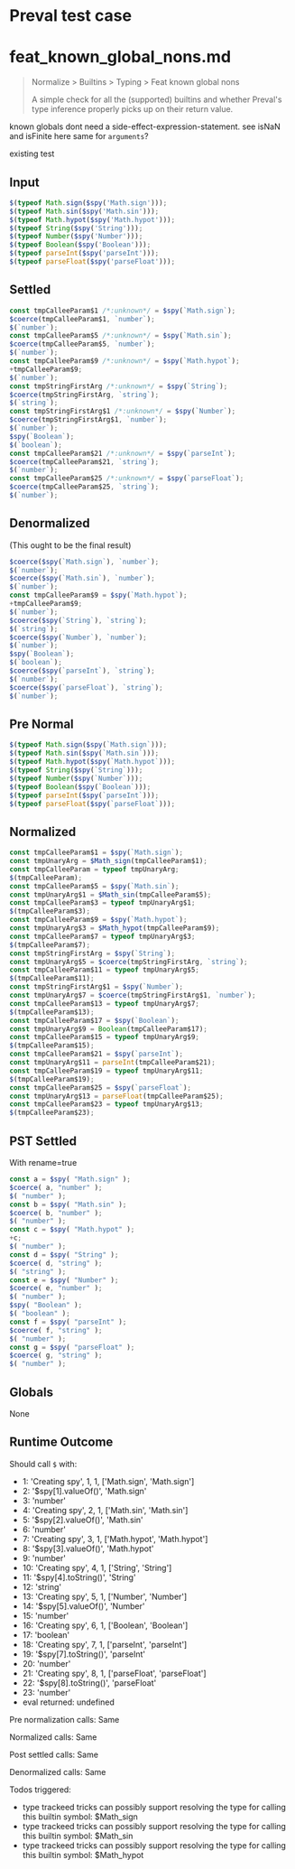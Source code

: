 # Preval test case

# feat_known_global_nons.md

> Normalize > Builtins > Typing > Feat known global nons
>
> A simple check for all the (supported) builtins and whether Preval's type inference properly picks up on their return value.

known globals dont need a side-effect-expression-statement. see isNaN and isFinite here
same for `arguments`?

existing test

## Input

`````js filename=intro
$(typeof Math.sign($spy('Math.sign')));
$(typeof Math.sin($spy('Math.sin')));
$(typeof Math.hypot($spy('Math.hypot')));
$(typeof String($spy('String')));
$(typeof Number($spy('Number')));
$(typeof Boolean($spy('Boolean')));
$(typeof parseInt($spy('parseInt')));
$(typeof parseFloat($spy('parseFloat')));
`````

## Settled


`````js filename=intro
const tmpCalleeParam$1 /*:unknown*/ = $spy(`Math.sign`);
$coerce(tmpCalleeParam$1, `number`);
$(`number`);
const tmpCalleeParam$5 /*:unknown*/ = $spy(`Math.sin`);
$coerce(tmpCalleeParam$5, `number`);
$(`number`);
const tmpCalleeParam$9 /*:unknown*/ = $spy(`Math.hypot`);
+tmpCalleeParam$9;
$(`number`);
const tmpStringFirstArg /*:unknown*/ = $spy(`String`);
$coerce(tmpStringFirstArg, `string`);
$(`string`);
const tmpStringFirstArg$1 /*:unknown*/ = $spy(`Number`);
$coerce(tmpStringFirstArg$1, `number`);
$(`number`);
$spy(`Boolean`);
$(`boolean`);
const tmpCalleeParam$21 /*:unknown*/ = $spy(`parseInt`);
$coerce(tmpCalleeParam$21, `string`);
$(`number`);
const tmpCalleeParam$25 /*:unknown*/ = $spy(`parseFloat`);
$coerce(tmpCalleeParam$25, `string`);
$(`number`);
`````

## Denormalized
(This ought to be the final result)

`````js filename=intro
$coerce($spy(`Math.sign`), `number`);
$(`number`);
$coerce($spy(`Math.sin`), `number`);
$(`number`);
const tmpCalleeParam$9 = $spy(`Math.hypot`);
+tmpCalleeParam$9;
$(`number`);
$coerce($spy(`String`), `string`);
$(`string`);
$coerce($spy(`Number`), `number`);
$(`number`);
$spy(`Boolean`);
$(`boolean`);
$coerce($spy(`parseInt`), `string`);
$(`number`);
$coerce($spy(`parseFloat`), `string`);
$(`number`);
`````

## Pre Normal


`````js filename=intro
$(typeof Math.sign($spy(`Math.sign`)));
$(typeof Math.sin($spy(`Math.sin`)));
$(typeof Math.hypot($spy(`Math.hypot`)));
$(typeof String($spy(`String`)));
$(typeof Number($spy(`Number`)));
$(typeof Boolean($spy(`Boolean`)));
$(typeof parseInt($spy(`parseInt`)));
$(typeof parseFloat($spy(`parseFloat`)));
`````

## Normalized


`````js filename=intro
const tmpCalleeParam$1 = $spy(`Math.sign`);
const tmpUnaryArg = $Math_sign(tmpCalleeParam$1);
const tmpCalleeParam = typeof tmpUnaryArg;
$(tmpCalleeParam);
const tmpCalleeParam$5 = $spy(`Math.sin`);
const tmpUnaryArg$1 = $Math_sin(tmpCalleeParam$5);
const tmpCalleeParam$3 = typeof tmpUnaryArg$1;
$(tmpCalleeParam$3);
const tmpCalleeParam$9 = $spy(`Math.hypot`);
const tmpUnaryArg$3 = $Math_hypot(tmpCalleeParam$9);
const tmpCalleeParam$7 = typeof tmpUnaryArg$3;
$(tmpCalleeParam$7);
const tmpStringFirstArg = $spy(`String`);
const tmpUnaryArg$5 = $coerce(tmpStringFirstArg, `string`);
const tmpCalleeParam$11 = typeof tmpUnaryArg$5;
$(tmpCalleeParam$11);
const tmpStringFirstArg$1 = $spy(`Number`);
const tmpUnaryArg$7 = $coerce(tmpStringFirstArg$1, `number`);
const tmpCalleeParam$13 = typeof tmpUnaryArg$7;
$(tmpCalleeParam$13);
const tmpCalleeParam$17 = $spy(`Boolean`);
const tmpUnaryArg$9 = Boolean(tmpCalleeParam$17);
const tmpCalleeParam$15 = typeof tmpUnaryArg$9;
$(tmpCalleeParam$15);
const tmpCalleeParam$21 = $spy(`parseInt`);
const tmpUnaryArg$11 = parseInt(tmpCalleeParam$21);
const tmpCalleeParam$19 = typeof tmpUnaryArg$11;
$(tmpCalleeParam$19);
const tmpCalleeParam$25 = $spy(`parseFloat`);
const tmpUnaryArg$13 = parseFloat(tmpCalleeParam$25);
const tmpCalleeParam$23 = typeof tmpUnaryArg$13;
$(tmpCalleeParam$23);
`````

## PST Settled
With rename=true

`````js filename=intro
const a = $spy( "Math.sign" );
$coerce( a, "number" );
$( "number" );
const b = $spy( "Math.sin" );
$coerce( b, "number" );
$( "number" );
const c = $spy( "Math.hypot" );
+c;
$( "number" );
const d = $spy( "String" );
$coerce( d, "string" );
$( "string" );
const e = $spy( "Number" );
$coerce( e, "number" );
$( "number" );
$spy( "Boolean" );
$( "boolean" );
const f = $spy( "parseInt" );
$coerce( f, "string" );
$( "number" );
const g = $spy( "parseFloat" );
$coerce( g, "string" );
$( "number" );
`````

## Globals

None

## Runtime Outcome

Should call `$` with:
 - 1: 'Creating spy', 1, 1, ['Math.sign', 'Math.sign']
 - 2: '$spy[1].valueOf()', 'Math.sign'
 - 3: 'number'
 - 4: 'Creating spy', 2, 1, ['Math.sin', 'Math.sin']
 - 5: '$spy[2].valueOf()', 'Math.sin'
 - 6: 'number'
 - 7: 'Creating spy', 3, 1, ['Math.hypot', 'Math.hypot']
 - 8: '$spy[3].valueOf()', 'Math.hypot'
 - 9: 'number'
 - 10: 'Creating spy', 4, 1, ['String', 'String']
 - 11: '$spy[4].toString()', 'String'
 - 12: 'string'
 - 13: 'Creating spy', 5, 1, ['Number', 'Number']
 - 14: '$spy[5].valueOf()', 'Number'
 - 15: 'number'
 - 16: 'Creating spy', 6, 1, ['Boolean', 'Boolean']
 - 17: 'boolean'
 - 18: 'Creating spy', 7, 1, ['parseInt', 'parseInt']
 - 19: '$spy[7].toString()', 'parseInt'
 - 20: 'number'
 - 21: 'Creating spy', 8, 1, ['parseFloat', 'parseFloat']
 - 22: '$spy[8].toString()', 'parseFloat'
 - 23: 'number'
 - eval returned: undefined

Pre normalization calls: Same

Normalized calls: Same

Post settled calls: Same

Denormalized calls: Same

Todos triggered:
- type trackeed tricks can possibly support resolving the type for calling this builtin symbol: $Math_sign
- type trackeed tricks can possibly support resolving the type for calling this builtin symbol: $Math_sin
- type trackeed tricks can possibly support resolving the type for calling this builtin symbol: $Math_hypot
